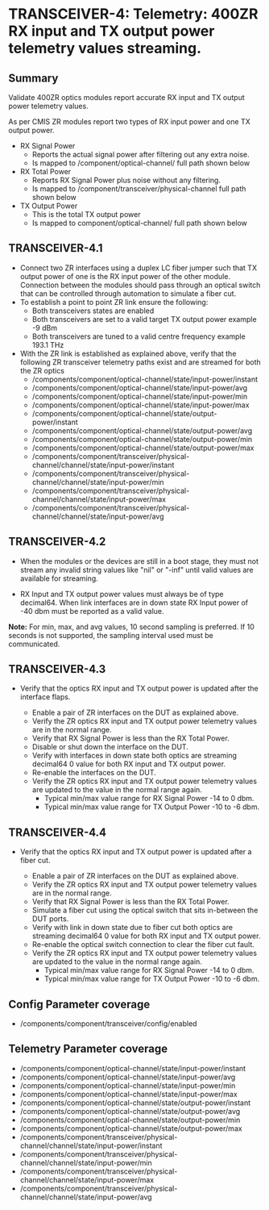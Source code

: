 # TRANSCEIVER-4: Telemetry: 400ZR RX input and TX output power telemetry values streaming. 

## Summary

Validate 400ZR optics modules report accurate RX input and TX output power
telemetry values.

As per CMIS ZR modules report two types of RX input power and one TX output
power.
* RX Signal Power
  * Reports the actual signal power after filtering out any extra noise.
  * Is mapped to /component/optical-channel/ full path shown below
* RX Total Power
  * Reports RX Signal Power plus noise without any filtering.
  * Is mapped to /component/transceiver/physical-channel full path shown below
* TX Output Power
  * This is the total TX output power
  * Is mapped to component/optical-channel/ full path shown below


## TRANSCEIVER-4.1

*   Connect two ZR interfaces using a duplex LC fiber jumper such that TX
    output power of one is the RX input power of the other module. Connection
    between the modules should pass through an optical switch that can be
    controlled through automation to simulate a fiber cut.  
*   To establish a point to point ZR link ensure the following:
      * Both transceivers states are enabled
      * Both transceivers are set to a valid target TX output power
        example -9 dBm
      * Both transceivers are tuned to a valid centre frequency
        example 193.1 THz
*   With the ZR link is established as explained above, verify that the
    following ZR transceiver telemetry paths exist and are streamed for both
    the ZR optics
    *   /components/component/optical-channel/state/input-power/instant
    *   /components/component/optical-channel/state/input-power/avg
    *   /components/component/optical-channel/state/input-power/min
    *   /components/component/optical-channel/state/input-power/max
    *   /components/component/optical-channel/state/output-power/instant
    *   /components/component/optical-channel/state/output-power/avg
    *   /components/component/optical-channel/state/output-power/min
    *   /components/component/optical-channel/state/output-power/max
    *   /components/component/transceiver/physical-channel/channel/state/input-power/instant
    *   /components/component/transceiver/physical-channel/channel/state/input-power/min
    *   /components/component/transceiver/physical-channel/channel/state/input-power/max
    *   /components/component/transceiver/physical-channel/channel/state/input-power/avg

## TRANSCEIVER-4.2

*   When the modules or the devices are still in a boot stage, they must not
    stream any invalid string values like "nil" or "-inf" until valid values
    are available for streaming.

*   RX Input and TX output power values must always be of type decimal64.
    When link interfaces are in down state RX Input power of -40 dbm must be
    reported as a valid value.

**Note:** For min, max, and avg values, 10 second sampling is preferred. If 
          10 seconds is not supported, the sampling interval used must be
          communicated.

## TRANSCEIVER-4.3

*   Verify that the optics RX input and TX output power is updated after the
    interface flaps.

    *   Enable a pair of ZR interfaces on the DUT as explained above.
    *   Verify the ZR optics RX input and TX output power telemetry values are
        in the normal range.
    *   Verify that RX Signal Power is less than the RX Total Power.
    *   Disable or shut down the interface on the DUT.
    *   Verify with interfaces in down state both optics are streaming decimal64 0
        value for both RX input and TX output power.
    *   Re-enable the interfaces on the DUT.
    *   Verify the ZR optics RX input and TX output power telemetry values are
        updated to the value in the normal range again.
        * Typical min/max value range for RX Signal Power -14 to 0 dbm.
        * Typical min/max value range for TX Output Power -10 to -6 dbm.

## TRANSCEIVER-4.4

*   Verify that the optics RX input and TX output power is updated after a
    fiber cut.

    *   Enable a pair of ZR interfaces on the DUT as explained above.
    *   Verify the ZR optics RX input and TX output power telemetry values are
        in the normal range.
    *   Verify that RX Signal Power is less than the RX Total Power.
    *   Simulate a fiber cut using the optical switch that sits in-between the
        DUT ports.
    *   Verify with link in down state due to fiber cut both optics are streaming
        decimal64 0 value for both RX input and TX output power.
    *   Re-enable the optical switch connection to clear the fiber cut fault.
    *   Verify the ZR optics RX input and TX output power telemetry values are
        updated to the value in the normal range again.
        * Typical min/max value range for RX Signal Power -14 to 0 dbm.
        * Typical min/max value range for TX Output Power -10 to -6 dbm.

## Config Parameter coverage

*   /components/component/transceiver/config/enabled

## Telemetry Parameter coverage

*   /components/component/optical-channel/state/input-power/instant
*   /components/component/optical-channel/state/input-power/avg
*   /components/component/optical-channel/state/input-power/min
*   /components/component/optical-channel/state/input-power/max
*   /components/component/optical-channel/state/output-power/instant
*   /components/component/optical-channel/state/output-power/avg
*   /components/component/optical-channel/state/output-power/min
*   /components/component/optical-channel/state/output-power/max
*   /components/component/transceiver/physical-channel/channel/state/input-power/instant
*   /components/component/transceiver/physical-channel/channel/state/input-power/min
*   /components/component/transceiver/physical-channel/channel/state/input-power/max
*   /components/component/transceiver/physical-channel/channel/state/input-power/avg